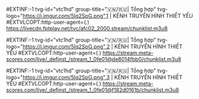 #EXTINF:-1 tvg-id="vtc1hd" group-title="🇻🇳/🇷🇺| Tổng hợp" tvg-logo="https://i.imgur.com/5Iq2SpG.png",1 | KÊNH TRUYỀN HÌNH THIẾT YẾU
#EXTVLCOPT:http-user-agent=(_._)
https://livecdn.fptplay.net/tvc/afc02_2000.stream/chunklist.m3u8

#EXTINF:-1 tvg-id="vtc1hd" group-title="🇻🇳/🇷🇺| Tổng hợp" tvg-logo="https://i.imgur.com/5Iq2SpG.png",2 | KÊNH TRUYỀN HÌNH THIẾT YẾU
#EXTVLCOPT:http-user-agent=(_._)
https://stream.meta-scores.com/live/_definst_/stream_1_0fe01@de8014fbb0/chunklist.m3u8

#EXTINF:-1 tvg-id="vtc1hd" group-title="🇻🇳/🇷🇺| Tổng hợp" tvg-logo="https://i.imgur.com/5Iq2SpG.png",3 | KÊNH TRUYỀN HÌNH THIẾT YẾU
#EXTVLCOPT:http-user-agent=(_._)
https://stream.meta-scores.com/live/_definst_/stream_1_0fe01@f182d0161b/chunklist.m3u8

